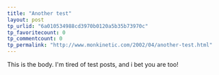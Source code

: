 ```yaml
---
title: "Another test"
layout: post
tp_urlid: "6a010534988cd3970b0120a5b35b73970c"
tp_favoritecount: 0
tp_commentcount: 0
tp_permalink: "http://www.monkinetic.com/2002/04/another-test.html"
---
```

This is the body. I&#39;m tired of test posts, and i bet you are too!
